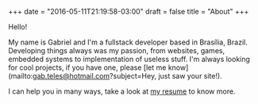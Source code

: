 +++
date = "2016-05-11T21:19:58-03:00"
draft = false
title = "About"
+++

Hello!

My name is Gabriel and I'm a fullstack developer based in Brasília, Brazil. Developing things always was my passion, from websites, games, embedded systems to implementation of useless stuff. I'm always looking for cool projects, if you have one, please [let me know](mailto:gab.teles@hotmail.com?subject=Hey, just saw your site!).

I can help you in many ways, take a look at [my resume](/files/gabriel-teles-resume.pdf) to know more.
